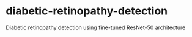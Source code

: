 # diabetic-retinopathy-detection
Diabetic retinopathy detection using fine-tuned ResNet-50 architecture
